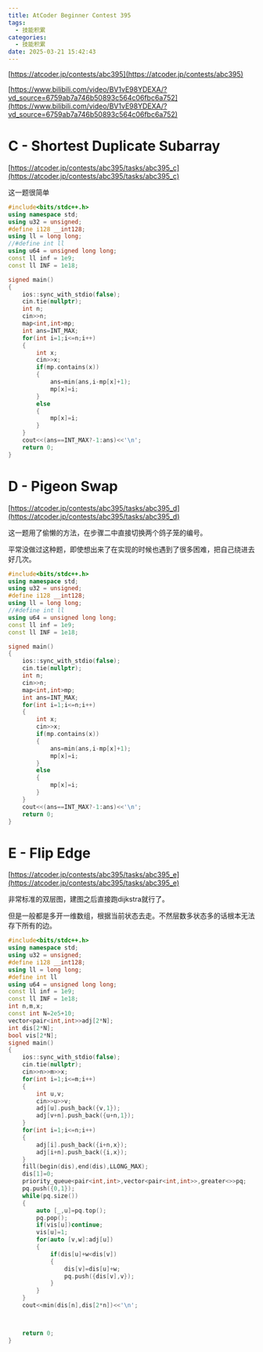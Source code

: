 ```yaml
---
title: AtCoder Beginner Contest 395
tags:
  - 技能积累
categories:
  - 技能积累
date: 2025-03-21 15:42:43
---
```


[https://atcoder.jp/contests/abc395](https://atcoder.jp/contests/abc395)

[https://www.bilibili.com/video/BV1vE98YDEXA/?vd_source=6759ab7a746b50893c564c06fbc6a752](https://www.bilibili.com/video/BV1vE98YDEXA/?vd_source=6759ab7a746b50893c564c06fbc6a752)

 # **C - Shortest Duplicate Subarray**

[https://atcoder.jp/contests/abc395/tasks/abc395_c](https://atcoder.jp/contests/abc395/tasks/abc395_c)

这一题很简单

```cpp
#include<bits/stdc++.h>
using namespace std;
using u32 = unsigned;
#define i128 __int128;
using ll = long long;
//#define int ll
using u64 = unsigned long long;
const ll inf = 1e9;
const ll INF = 1e18;

signed main()
{
    ios::sync_with_stdio(false);
    cin.tie(nullptr);
    int n;
    cin>>n;    
    map<int,int>mp;
    int ans=INT_MAX;
    for(int i=1;i<=n;i++)
    {
        int x;
        cin>>x;
        if(mp.contains(x))
        {
            ans=min(ans,i-mp[x]+1);
            mp[x]=i;
        }
        else 
        {
            mp[x]=i;
        }
    }
    cout<<(ans==INT_MAX?-1:ans)<<'\n';
    return 0;    
}
```

# **D - Pigeon Swap**

[https://atcoder.jp/contests/abc395/tasks/abc395_d](https://atcoder.jp/contests/abc395/tasks/abc395_d)

这一题用了偷懒的方法，在步骤二中直接切换两个鸽子笼的编号。

平常没做过这种题，即使想出来了在实现的时候也遇到了很多困难，把自己绕进去好几次。

```cpp
#include<bits/stdc++.h>
using namespace std;
using u32 = unsigned;
#define i128 __int128;
using ll = long long;
//#define int ll
using u64 = unsigned long long;
const ll inf = 1e9;
const ll INF = 1e18;

signed main()
{
    ios::sync_with_stdio(false);
    cin.tie(nullptr);
    int n;
    cin>>n;    
    map<int,int>mp;
    int ans=INT_MAX;
    for(int i=1;i<=n;i++)
    {
        int x;
        cin>>x;
        if(mp.contains(x))
        {
            ans=min(ans,i-mp[x]+1);
            mp[x]=i;
        }
        else 
        {
            mp[x]=i;
        }
    }
    cout<<(ans==INT_MAX?-1:ans)<<'\n';
    return 0;    
}
```

# **E - Flip Edge**

[https://atcoder.jp/contests/abc395/tasks/abc395_e](https://atcoder.jp/contests/abc395/tasks/abc395_e)

非常标准的双层图，建图之后直接跑dijkstra就行了。

但是一般都是多开一维数组，根据当前状态去走。不然层数多状态多的话根本无法存下所有的边。

```cpp
#include<bits/stdc++.h>
using namespace std;
using u32 = unsigned;
#define i128 __int128;
using ll = long long;
#define int ll
using u64 = unsigned long long;
const ll inf = 1e9;
const ll INF = 1e18;
int n,m,x;
const int N=2e5+10;
vector<pair<int,int>>adj[2*N];
int dis[2*N];
bool vis[2*N];
signed main()
{
    ios::sync_with_stdio(false);
    cin.tie(nullptr);
    cin>>n>>m>>x;
    for(int i=1;i<=m;i++)
    {
        int u,v;
        cin>>u>>v;
        adj[u].push_back({v,1});
        adj[v+n].push_back({u+n,1});
    }
    for(int i=1;i<=n;i++)
    {
        adj[i].push_back({i+n,x});
        adj[i+n].push_back({i,x});
    }
    fill(begin(dis),end(dis),LLONG_MAX);
    dis[1]=0;
    priority_queue<pair<int,int>,vector<pair<int,int>>,greater<>>pq;
    pq.push({0,1});
    while(pq.size())
    {
        auto [_,u]=pq.top();
        pq.pop();
        if(vis[u])continue;
        vis[u]=1;
        for(auto [v,w]:adj[u])
        {
            if(dis[u]+w<dis[v])
            {
                dis[v]=dis[u]+w;
                pq.push({dis[v],v});
            }
        }
    }
    cout<<min(dis[n],dis[2*n])<<'\n';



    return 0;    
}
```





